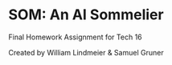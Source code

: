 # SOM: An AI Sommelier
Final Homework Assignment for Tech 16

Created by William Lindmeier & Samuel Gruner
